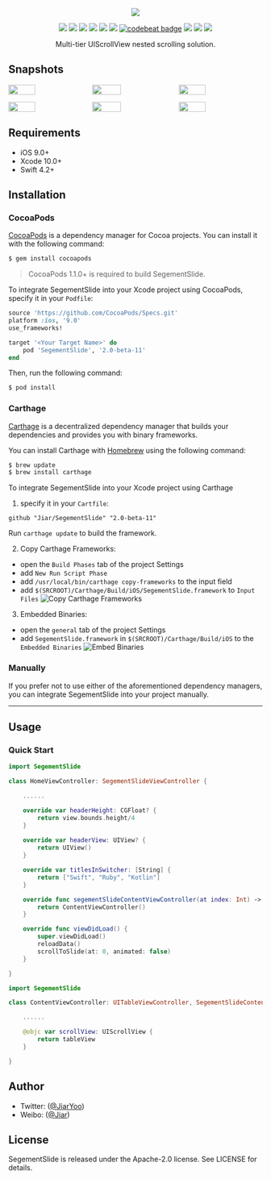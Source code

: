 <p align="center">
  <img src="https://github.com/Jiar/SegementSlide/blob/master/Logo/SegementSlide.png?raw=true">
</p>

<p align="center">
<a href="https://github.com/Jiar/SegementSlide"><img src="https://img.shields.io/badge/language-swift-orange.svg"></a>
<a href="https://travis-ci.org/Jiar/SegementSlide"><img src="https://img.shields.io/travis/Jiar/SegementSlide.svg?branch=master"></a>
<a href="https://github.com/Carthage/Carthage"><img src="https://img.shields.io/badge/Carthage-compatible-4BC51D.svg?style=flat"></a>
<a href="https://cocoapods.org/pods/SegementSlide"><img src="https://img.shields.io/cocoapods/v/SegementSlide.svg?style=flat"></a>
<a href="https://cocoapods.org/pods/SegementSlide"><img src="https://img.shields.io/cocoapods/p/SegementSlide.svg?style=flat"></a>
<a href="https://github.com/Jiar/SegementSlide/blob/master/LICENSE"><img src="https://img.shields.io/cocoapods/l/SegementSlide.svg?style=flat"></a>
<a href="https://codebeat.co/projects/github-com-jiar-segementslide-master"><img alt="codebeat badge" src="https://codebeat.co/badges/79bddc2a-a4d8-46b3-ba59-c4efaf0e2abc" /></a>
<a href="https://codecov.io/gh/Jiar/SegementSlide"><img src="https://codecov.io/gh/Jiar/SegementSlide/branch/master/graph/badge.svg" /></a>
<a href="https://twitter.com/JiarYoo"><img src="https://img.shields.io/badge/twitter-@JiarYoo-blue.svg"></a>
<a href="https://weibo.com/u/2268197591"><img src="https://img.shields.io/badge/weibo-@Jiar-red.svg"></a>
</p>

<p align="center">
Multi-tier UIScrollView nested scrolling solution.
</p>

## Snapshots

<p align="center">
<div style="display:flex">
  <img style="flex-grow:1" src="https://github.com/Jiar/SegementSlide/blob/master/Snapshots/childBouncesType.gif?raw=true" width="32%">
  <img style="flex-grow:1" src="https://github.com/Jiar/SegementSlide/blob/master/Snapshots/transparent1.gif?raw=true" width="33%">
  <img style="flex-grow:1" src="https://github.com/Jiar/SegementSlide/blob/master/Snapshots/inNavigationBar.gif?raw=true" width="32%">
</div>
</p>

<p align="center">
<div style="display:flex">
  <img style="flex-grow:1" src="https://github.com/Jiar/SegementSlide/blob/master/Snapshots/parentBouncesType.gif?raw=true" width="32%">
  <img style="flex-grow:1" src="https://github.com/Jiar/SegementSlide/blob/master/Snapshots/transparent2.gif?raw=true" width="33%">
  <img style="flex-grow:1" src="https://github.com/Jiar/SegementSlide/blob/master/Snapshots/parentBouncesType_segementSwitcherType.gif?raw=true" width="32%">
</div>
</p>

## Requirements

- iOS 9.0+
- Xcode 10.0+
- Swift 4.2+

## Installation

### CocoaPods

[CocoaPods](https://cocoapods.org) is a dependency manager for Cocoa projects. You can install it with the following command:

```bash
$ gem install cocoapods
```

> CocoaPods 1.1.0+ is required to build SegementSlide.

To integrate SegementSlide into your Xcode project using CocoaPods, specify it in your `Podfile`:

```ruby
source 'https://github.com/CocoaPods/Specs.git'
platform :ios, '9.0'
use_frameworks!

target '<Your Target Name>' do
    pod 'SegementSlide', '2.0-beta-11'
end
```

Then, run the following command:

```bash
$ pod install
```

### Carthage

[Carthage](https://github.com/Carthage/Carthage) is a decentralized dependency manager that builds your dependencies and provides you with binary frameworks.

You can install Carthage with [Homebrew](https://brew.sh/) using the following command:

```bash
$ brew update
$ brew install carthage
```

To integrate SegementSlide into your Xcode project using Carthage

1. specify it in your `Cartfile`:

```ogdl
github "Jiar/SegementSlide" "2.0-beta-11"
```

Run `carthage update` to build the framework.

2. Copy Carthage Frameworks:
- open the `Build Phases` tab of the project Settings
- add `New Run Script Phase`
- add `/usr/local/bin/carthage copy-frameworks` to the input field
- add `$(SRCROOT)/Carthage/Build/iOS/SegementSlide.framework` to `Input Files`
![Copy Carthage Frameworks](https://github.com/Jiar/SegementSlide/blob/master/Snapshots/Copy%20Carthage%20Frameworks.png?raw=true)

3. Embedded Binaries:
- open the `general` tab of the project Settings
- add `SegementSlide.framework` in `$(SRCROOT)/Carthage/Build/iOS` to the `Embedded Binaries`
![Embed Binaries](https://github.com/Jiar/SegementSlide/blob/master/Snapshots/Embed%20Binaries.png?raw=true)

### Manually

If you prefer not to use either of the aforementioned dependency managers, you can integrate SegementSlide into your project manually.

---

## Usage

### Quick Start

```swift
import SegementSlide

class HomeViewController: SegementSlideViewController {

    ......

    override var headerHeight: CGFloat? {
        return view.bounds.height/4
    }
    
    override var headerView: UIView? {
        return UIView()
    }

    override var titlesInSwitcher: [String] {
        return ["Swift", "Ruby", "Kotlin"]
    }

    override func segementSlideContentViewController(at index: Int) -> SegementSlideContentScrollViewDelegate? {
        return ContentViewController()
    }

    override func viewDidLoad() {
        super.viewDidLoad()
        reloadData()
        scrollToSlide(at: 0, animated: false)
    }

}
```

```swift
import SegementSlide

class ContentViewController: UITableViewController, SegementSlideContentScrollViewDelegate {

    ......

    @objc var scrollView: UIScrollView {
        return tableView
    }

}
```

## Author

- Twitter: ([@JiarYoo](https://twitter.com/JiarYoo))
- Weibo: ([@Jiar](https://weibo.com/u/2268197591))

## License

SegementSlide is released under the Apache-2.0 license. See LICENSE for details.
